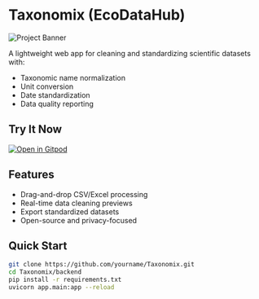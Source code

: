 # Taxonomix (EcoDataHub)

![Project Banner](https://via.placeholder.com/1200x400?text=Taxonomix+-+Clean+Scientific+Data)

A lightweight web app for cleaning and standardizing scientific datasets with:
- Taxonomic name normalization
- Unit conversion
- Date standardization
- Data quality reporting

## Try It Now
[![Open in Gitpod](https://gitpod.io/button/open-in-gitpod.svg)](https://gitpod.io/#https://github.com/yourname/Taxonomix)

## Features
- Drag-and-drop CSV/Excel processing
- Real-time data cleaning previews
- Export standardized datasets
- Open-source and privacy-focused

## Quick Start
```bash
git clone https://github.com/yourname/Taxonomix.git
cd Taxonomix/backend
pip install -r requirements.txt
uvicorn app.main:app --reload